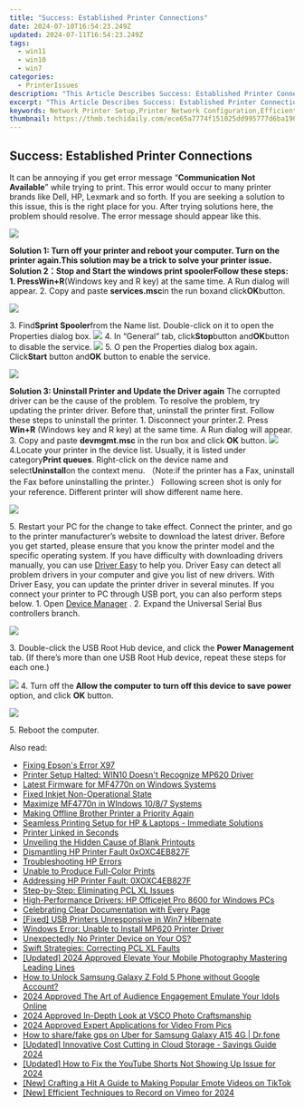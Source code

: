 ```yaml
---
title: "Success: Established Printer Connections"
date: 2024-07-10T16:54:23.249Z
updated: 2024-07-11T16:54:23.249Z
tags:
  - win11
  - win10
  - win7
categories:
  - PrinterIssues
description: "This Article Describes Success: Established Printer Connections"
excerpt: "This Article Describes Success: Established Printer Connections"
keywords: Network Printer Setup,Printer Network Configuration,Efficient Print Server Management,Wired Vs. Wireless Printer Connections,Printer Connectivity Troubleshooting,Print Server Optimization,Network Printing Configuration Guide
thumbnail: https://thmb.techidaily.com/ece65a7774f151025dd995777d6ba1908931a5fce5214e3cee86728ea78d0703.jpg
---
```


## Success: Established Printer Connections

It can be annoying if you get error message “**Communication Not Available**” while trying to print. This error would occur to many printer brands like Dell, HP, Lexmark and so forth. If you are seeking a solution to this issue, this is the right place for you. After trying solutions here, the problem should resolve. The error message should appear like this.

![](https://images.drivereasy.com/wp-content/uploads/2016/07/img_5787091f3a17e.png)

 **Solution 1: Turn off your printer and reboot your computer. Turn on the printer again.**This solution may be a trick to solve your printer issue. **Solution 2：Stop and Start the windows print spooler**Follow these steps: 1\. Press**Win+R**(Windows key and R key) at the same time. A Run dialog will appear. 2\. Copy and paste **services.msc**in the run boxand click**OK**button.

![](https://images.drivereasy.com/wp-content/uploads/2016/07/img_57870f53c80aa.png)

3\. Find**Sprint Spooler**from the Name list. Double-click on it to open the Properties dialog box. ![](https://images.drivereasy.com/wp-content/uploads/2016/07/img_57870fec6b0f3.png) 4\. In “General” tab, click**Stop**button and**OK**button to disable the service. ![](https://images.drivereasy.com/wp-content/uploads/2016/07/img_57872f814c0fd.png) 5\. O pen the Properties dialog box again. Click**Start** button and**OK** button to enable the service.

![](https://images.drivereasy.com/wp-content/uploads/2016/07/img_57873022e85af.png)

**Solution 3: Uninstall Printer and Update the Driver again** The corrupted driver can be the cause of the problem. To resolve the problem, try updating the printer driver. Before that, uninstall the printer first. Follow these steps to uninstall the printer. 1\. Disconnect your printer.2\. Press **Win+R** (Windows key and R key) at the same time. A Run dialog will appear.  3\. Copy and paste **devmgmt.msc** in the run box and click **OK** button. ![](https://images.drivereasy.com/wp-content/uploads/2016/07/img_578734d0d14eb.png) 4.Locate your printer in the device list. Usually, it is listed under category**Print queues**. Right-click on the device name and select**Uninstall**on the context menu. （Note:if the printer has a Fax, uninstall the Fax before uninstalling the printer.） Following screen shot is only for your reference. Different printer will show different name here.

![](https://images.drivereasy.com/wp-content/uploads/2016/07/img_57873f81affcd.png)

5\. Restart your PC for the change to take effect. Connect the printer, and go to the printer manufacturer’s website to download the latest driver. Before you get started, please ensure that you know the printer model and the specific operating system. If you have difficulty with downloading drivers manually, you can use [Driver Easy](https://tools.techidaily.com/drivereasy/download/) to help you. Driver Easy can detect all problem drivers in your computer and give you list of new drivers. With Driver Easy, you can update the printer driver in several minutes. If you connect your printer to PC through USB port, you can also perform steps below.  1\. Open [Device Manager](https://tools.techidaily.com/drivereasy/download/) . 2\. Expand the Universal Serial Bus controllers branch.

![](https://images.drivereasy.com/wp-content/uploads/2016/07/img_57874242885bd.png)

3\. Double-click the USB Root Hub device, and click the **Power Management**  tab. (If there’s more than one USB Root Hub device, repeat these steps for each one.)

![](https://images.drivereasy.com/wp-content/uploads/2016/07/img_57874266903a0.png) 4\. Turn off the **Allow the computer to turn off this device to save power** option, and click **OK**  button.

![](https://images.drivereasy.com/wp-content/uploads/2016/07/img_578742ca2725e.png)

5\. Reboot the computer.

<ins class="adsbygoogle"
     style="display:block"
     data-ad-format="autorelaxed"
     data-ad-client="ca-pub-7571918770474297"
     data-ad-slot="1223367746"></ins>



<ins class="adsbygoogle"
     style="display:block"
     data-ad-client="ca-pub-7571918770474297"
     data-ad-slot="8358498916"
     data-ad-format="auto"
     data-full-width-responsive="true"></ins>



<span class="atpl-alsoreadstyle">Also read:</span>
<div><ul>
<li><a href="https://printer-issues.techidaily.com/fixing-epsons-error-x97/"><u>Fixing Epson's Error X97</u></a></li>
<li><a href="https://printer-issues.techidaily.com/printer-setup-halted-win10-doesnt-recognize-mp620-driver/"><u>Printer Setup Halted: WIN10 Doesn't Recognize MP620 Driver</u></a></li>
<li><a href="https://printer-issues.techidaily.com/latest-firmware-for-mf4770n-on-windows-systems/"><u>Latest Firmware for MF4770n on Windows Systems</u></a></li>
<li><a href="https://printer-issues.techidaily.com/fixed-inkjet-non-operational-state/"><u>Fixed Inkjet Non-Operational State</u></a></li>
<li><a href="https://printer-issues.techidaily.com/maximize-mf4770n-in-windows-1087-systems/"><u>Maximize MF4770n in WIndows 10/8/7 Systems</u></a></li>
<li><a href="https://printer-issues.techidaily.com/making-offline-brother-printer-a-priority-again/"><u>Making Offline Brother Printer a Priority Again</u></a></li>
<li><a href="https://printer-issues.techidaily.com/seamless-printing-setup-for-hp-and-laptops-immediate-solutions/"><u>Seamless Printing Setup for HP & Laptops - Immediate Solutions</u></a></li>
<li><a href="https://printer-issues.techidaily.com/printer-linked-in-seconds/"><u>Printer Linked in Seconds</u></a></li>
<li><a href="https://printer-issues.techidaily.com/unveiling-the-hidden-cause-of-blank-printouts/"><u>Unveiling the Hidden Cause of Blank Printouts</u></a></li>
<li><a href="https://printer-issues.techidaily.com/dismantling-hp-printer-fault-0xoxc4eb827f/"><u>Dismantling HP Printer Fault 0xOXC4EB827F</u></a></li>
<li><a href="https://printer-issues.techidaily.com/troubleshooting-hp-errors/"><u>Troubleshooting HP Errors</u></a></li>
<li><a href="https://printer-issues.techidaily.com/unable-to-produce-full-color-prints/"><u>Unable to Produce Full-Color Prints</u></a></li>
<li><a href="https://printer-issues.techidaily.com/addressing-hp-printer-fault-0xoxc4eb827f/"><u>Addressing HP Printer Fault: 0XOXC4EB827F</u></a></li>
<li><a href="https://printer-issues.techidaily.com/step-by-step-eliminating-pcl-xl-issues/"><u>Step-by-Step: Eliminating PCL XL Issues</u></a></li>
<li><a href="https://printer-issues.techidaily.com/high-performance-drivers-hp-officejet-pro-8600-for-windows-pcs/"><u>High-Performance Drivers: HP Officejet Pro 8600 for Windows PCs</u></a></li>
<li><a href="https://printer-issues.techidaily.com/celebrating-clear-documentation-with-every-page/"><u>Celebrating Clear Documentation with Every Page</u></a></li>
<li><a href="https://printer-issues.techidaily.com/fixed-usb-printers-unresponsive-in-win7-hibernate/"><u>[Fixed] USB Printers Unresponsive in Win7 Hibernate</u></a></li>
<li><a href="https://printer-issues.techidaily.com/windows-error-unable-to-install-mp620-printer-driver/"><u>Windows Error: Unable to Install MP620 Printer Driver</u></a></li>
<li><a href="https://printer-issues.techidaily.com/unexpectedly-no-printer-device-on-your-os/"><u>Unexpectedly No Printer Device on Your OS?</u></a></li>
<li><a href="https://printer-issues.techidaily.com/swift-strategies-correcting-pcl-xl-faults/"><u>Swift Strategies: Correcting PCL XL Faults</u></a></li>
<li><a href="https://fox-friendly.techidaily.com/updated-2024-approved-elevate-your-mobile-photography-mastering-leading-lines/"><u>[Updated] 2024 Approved  Elevate Your Mobile Photography  Mastering Leading Lines</u></a></li>
<li><a href="https://android-unlock.techidaily.com/how-to-unlock-samsung-galaxy-z-fold-5-phone-without-google-account-by-drfone-android/"><u>How to Unlock Samsung Galaxy Z Fold 5 Phone without Google Account?</u></a></li>
<li><a href="https://youtube-help.techidaily.com/2024-approved-the-art-of-audience-engagement-emulate-your-idols-online/"><u>2024 Approved  The Art of Audience Engagement  Emulate Your Idols Online</u></a></li>
<li><a href="https://some-techniques.techidaily.com/2024-approved-in-depth-look-at-vsco-photo-craftsmanship/"><u>2024 Approved  In-Depth Look at VSCO Photo Craftsmanship</u></a></li>
<li><a href="https://some-techniques.techidaily.com/2024-approved-expert-applications-for-video-from-pics/"><u>2024 Approved  Expert Applications for Video From Pics</u></a></li>
<li><a href="https://fake-location.techidaily.com/how-to-sharefake-gps-on-uber-for-samsung-galaxy-a15-4g-drfone-by-drfone-virtual-android/"><u>How to share/fake gps on Uber for Samsung Galaxy A15 4G | Dr.fone</u></a></li>
<li><a href="https://some-techniques.techidaily.com/updated-innovative-cost-cutting-in-cloud-storage-savings-guide-2024/"><u>[Updated] Innovative Cost Cutting in Cloud Storage - Savings Guide 2024</u></a></li>
<li><a href="https://eaxpv-info.techidaily.com/updated-how-to-fix-the-youtube-shorts-not-showing-up-issue-for-2024/"><u>[Updated] How to Fix the YouTube Shorts Not Showing Up Issue for 2024</u></a></li>
<li><a href="https://tiktok-video-recordings.techidaily.com/new-crafting-a-hit-a-guide-to-making-popular-emote-videos-on-tiktok/"><u>[New] Crafting a Hit  A Guide to Making Popular Emote Videos on TikTok</u></a></li>
<li><a href="https://visual-screen-recording.techidaily.com/new-efficient-techniques-to-record-on-vimeo-for-2024/"><u>[New] Efficient Techniques to Record on Vimeo for 2024</u></a></li>
</ul></div>
